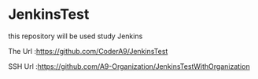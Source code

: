 JenkinsTest
===========

this repository will be used study Jenkins 

The Url :https://github.com/CoderA9/JenkinsTest

SSH Url :https://github.com/A9-Organization/JenkinsTestWithOrganization
